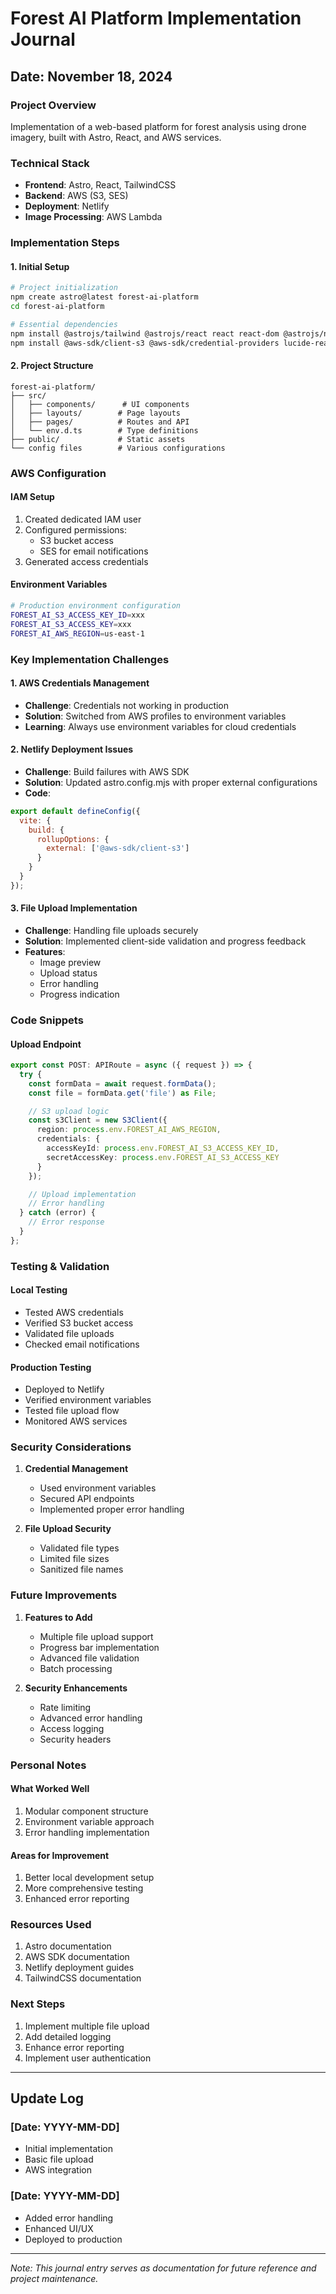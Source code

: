 # Forest AI Platform Implementation Journal

## Date: November 18, 2024

### Project Overview
Implementation of a web-based platform for forest analysis using drone imagery, built with Astro, React, and AWS services.

### Technical Stack
- **Frontend**: Astro, React, TailwindCSS
- **Backend**: AWS (S3, SES)
- **Deployment**: Netlify
- **Image Processing**: AWS Lambda

### Implementation Steps

#### 1. Initial Setup
```bash
# Project initialization
npm create astro@latest forest-ai-platform
cd forest-ai-platform

# Essential dependencies
npm install @astrojs/tailwind @astrojs/react react react-dom @astrojs/netlify
npm install @aws-sdk/client-s3 @aws-sdk/credential-providers lucide-react
```

#### 2. Project Structure
```plaintext
forest-ai-platform/
├── src/
│   ├── components/      # UI components
│   ├── layouts/        # Page layouts
│   ├── pages/          # Routes and API
│   └── env.d.ts        # Type definitions
├── public/             # Static assets
└── config files        # Various configurations
```

### AWS Configuration

#### IAM Setup
1. Created dedicated IAM user
2. Configured permissions:
   - S3 bucket access
   - SES for email notifications
3. Generated access credentials

#### Environment Variables
```bash
# Production environment configuration
FOREST_AI_S3_ACCESS_KEY_ID=xxx
FOREST_AI_S3_ACCESS_KEY=xxx
FOREST_AI_AWS_REGION=us-east-1
```

### Key Implementation Challenges

#### 1. AWS Credentials Management
- **Challenge**: Credentials not working in production
- **Solution**: Switched from AWS profiles to environment variables
- **Learning**: Always use environment variables for cloud credentials

#### 2. Netlify Deployment Issues
- **Challenge**: Build failures with AWS SDK
- **Solution**: Updated astro.config.mjs with proper external configurations
- **Code**:
```javascript
export default defineConfig({
  vite: {
    build: {
      rollupOptions: {
        external: ['@aws-sdk/client-s3']
      }
    }
  }
});
```

#### 3. File Upload Implementation
- **Challenge**: Handling file uploads securely
- **Solution**: Implemented client-side validation and progress feedback
- **Features**:
  - Image preview
  - Upload status
  - Error handling
  - Progress indication

### Code Snippets

#### Upload Endpoint
```typescript
export const POST: APIRoute = async ({ request }) => {
  try {
    const formData = await request.formData();
    const file = formData.get('file') as File;

    // S3 upload logic
    const s3Client = new S3Client({
      region: process.env.FOREST_AI_AWS_REGION,
      credentials: {
        accessKeyId: process.env.FOREST_AI_S3_ACCESS_KEY_ID,
        secretAccessKey: process.env.FOREST_AI_S3_ACCESS_KEY
      }
    });

    // Upload implementation
    // Error handling
  } catch (error) {
    // Error response
  }
};
```

### Testing & Validation

#### Local Testing
- Tested AWS credentials
- Verified S3 bucket access
- Validated file uploads
- Checked email notifications

#### Production Testing
- Deployed to Netlify
- Verified environment variables
- Tested file upload flow
- Monitored AWS services

### Security Considerations

1. **Credential Management**
   - Used environment variables
   - Secured API endpoints
   - Implemented proper error handling

2. **File Upload Security**
   - Validated file types
   - Limited file sizes
   - Sanitized file names

### Future Improvements

1. **Features to Add**
   - Multiple file upload support
   - Progress bar implementation
   - Advanced file validation
   - Batch processing

2. **Security Enhancements**
   - Rate limiting
   - Advanced error handling
   - Access logging
   - Security headers

### Personal Notes

#### What Worked Well
1. Modular component structure
2. Environment variable approach
3. Error handling implementation

#### Areas for Improvement
1. Better local development setup
2. More comprehensive testing
3. Enhanced error reporting

### Resources Used
1. Astro documentation
2. AWS SDK documentation
3. Netlify deployment guides
4. TailwindCSS documentation

### Next Steps
1. Implement multiple file upload
2. Add detailed logging
3. Enhance error reporting
4. Implement user authentication

---

## Update Log

### [Date: YYYY-MM-DD]
- Initial implementation
- Basic file upload
- AWS integration

### [Date: YYYY-MM-DD]
- Added error handling
- Enhanced UI/UX
- Deployed to production

---

*Note: This journal entry serves as documentation for future reference and project maintenance.*